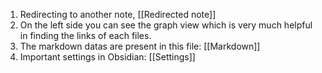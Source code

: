 1. Redirecting to another note, [[Redirected note]]
2.  On the left side you can see the graph view which is very much helpful in finding the links of each files.
3. The markdown datas are present in this file: [[Markdown]]
4. Important settings in Obsidian: [[Settings]]